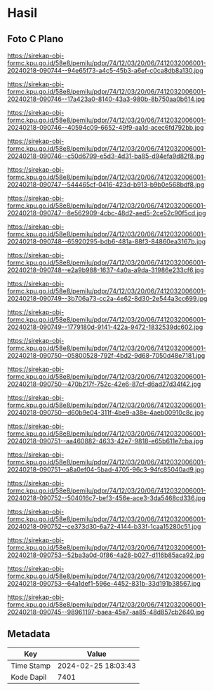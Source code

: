 # Hasil

## Foto C Plano

https://sirekap-obj-formc.kpu.go.id/58e8/pemilu/pdpr/74/12/03/20/06/7412032006001-20240218-090744--94e65f73-a4c5-45b3-a6ef-c0ca8db8a130.jpg

https://sirekap-obj-formc.kpu.go.id/58e8/pemilu/pdpr/74/12/03/20/06/7412032006001-20240218-090746--17a423a0-8140-43a3-980b-8b750aa0b614.jpg

https://sirekap-obj-formc.kpu.go.id/58e8/pemilu/pdpr/74/12/03/20/06/7412032006001-20240218-090746--40594c09-6652-49f9-aa1d-acec6fd792bb.jpg

https://sirekap-obj-formc.kpu.go.id/58e8/pemilu/pdpr/74/12/03/20/06/7412032006001-20240218-090746--c50d6799-e5d3-4d31-ba85-d94efa9d82f8.jpg

https://sirekap-obj-formc.kpu.go.id/58e8/pemilu/pdpr/74/12/03/20/06/7412032006001-20240218-090747--544465cf-0416-423d-b913-b9b0e568bdf8.jpg

https://sirekap-obj-formc.kpu.go.id/58e8/pemilu/pdpr/74/12/03/20/06/7412032006001-20240218-090747--8e562909-4cbc-48d2-aed5-2ce52c90f5cd.jpg

https://sirekap-obj-formc.kpu.go.id/58e8/pemilu/pdpr/74/12/03/20/06/7412032006001-20240218-090748--65920295-bdb6-481a-88f3-84860ea3167b.jpg

https://sirekap-obj-formc.kpu.go.id/58e8/pemilu/pdpr/74/12/03/20/06/7412032006001-20240218-090748--e2a9b988-1637-4a0a-a9da-31986e233cf6.jpg

https://sirekap-obj-formc.kpu.go.id/58e8/pemilu/pdpr/74/12/03/20/06/7412032006001-20240218-090749--3b706a73-cc2a-4e62-8d30-2e544a3cc699.jpg

https://sirekap-obj-formc.kpu.go.id/58e8/pemilu/pdpr/74/12/03/20/06/7412032006001-20240218-090749--1779180d-9141-422a-9472-1832539dc602.jpg

https://sirekap-obj-formc.kpu.go.id/58e8/pemilu/pdpr/74/12/03/20/06/7412032006001-20240218-090750--05800528-792f-4bd2-9d68-7050d48e7181.jpg

https://sirekap-obj-formc.kpu.go.id/58e8/pemilu/pdpr/74/12/03/20/06/7412032006001-20240218-090750--470b217f-752c-42e6-87cf-d6ad27d34f42.jpg

https://sirekap-obj-formc.kpu.go.id/58e8/pemilu/pdpr/74/12/03/20/06/7412032006001-20240218-090750--d60b9e04-311f-4be9-a38e-4aeb00910c8c.jpg

https://sirekap-obj-formc.kpu.go.id/58e8/pemilu/pdpr/74/12/03/20/06/7412032006001-20240218-090751--aa460882-4633-42e7-9818-e65b611e7cba.jpg

https://sirekap-obj-formc.kpu.go.id/58e8/pemilu/pdpr/74/12/03/20/06/7412032006001-20240218-090751--a8a0ef04-5bad-4705-96c3-94fc85040ad9.jpg

https://sirekap-obj-formc.kpu.go.id/58e8/pemilu/pdpr/74/12/03/20/06/7412032006001-20240218-090752--504016c7-bef3-456e-ace3-3da5468cd336.jpg

https://sirekap-obj-formc.kpu.go.id/58e8/pemilu/pdpr/74/12/03/20/06/7412032006001-20240218-090752--ce373d30-6a72-4144-b33f-1caa15280c51.jpg

https://sirekap-obj-formc.kpu.go.id/58e8/pemilu/pdpr/74/12/03/20/06/7412032006001-20240218-090753--52ba3a0d-0f86-4a28-b027-d116b85aca92.jpg

https://sirekap-obj-formc.kpu.go.id/58e8/pemilu/pdpr/74/12/03/20/06/7412032006001-20240218-090753--64a1def1-596e-4452-831b-33d191b38567.jpg

https://sirekap-obj-formc.kpu.go.id/58e8/pemilu/pdpr/74/12/03/20/06/7412032006001-20240218-090745--98961197-baea-45e7-aa85-48d857cb2640.jpg


## Metadata

| Key        | Value               |
| ---------- | ------------------- |
| Time Stamp | 2024-02-25 18:03:43 |
| Kode Dapil | 7401                |



